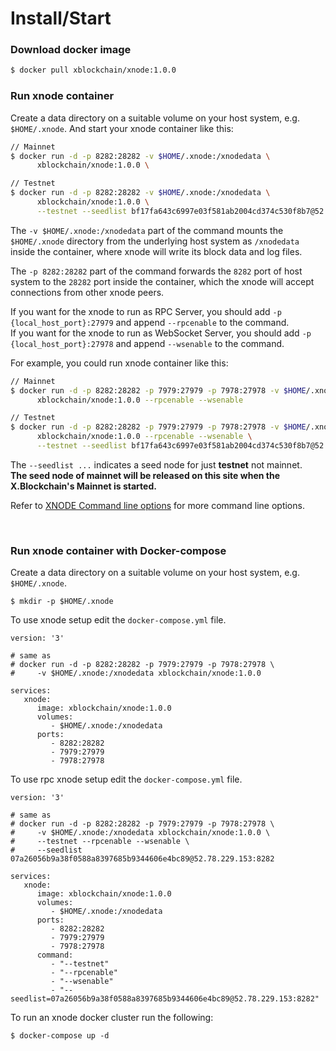 # Install/Start

### Download docker image
```bash
$ docker pull xblockchain/xnode:1.0.0
```

### Run xnode container
Create a data directory on a suitable volume on your host system, e.g. `$HOME/.xnode`.
And start your xnode container like this:

```bash
// Mainnet
$ docker run -d -p 8282:28282 -v $HOME/.xnode:/xnodedata \
      xblockchain/xnode:1.0.0 \
```

```bash
// Testnet
$ docker run -d -p 8282:28282 -v $HOME/.xnode:/xnodedata \
      xblockchain/xnode:1.0.0 \
      --testnet --seedlist bf17fa643c6997e03f581ab2004cd374c530f8b7@52.78.229.153:28282
```


The `-v $HOME/.xnode:/xnodedata` part of the command mounts the `$HOME/.xnode` directory from the underlying host system as `/xnodedata` inside the container, where xnode will write its block data and log files.

The `-p 8282:28282` part of the command forwards the `8282` port of host system to the `28282` port inside the container, which the xnode will accept connections from other xnode peers.

If you want for the xnode to run as RPC Server, you should add `-p {local_host_port}:27979` and append `--rpcenable` to the command.  
If you want for the xnode to run as WebSocket Server, you should add `-p {local_host_port}:27978` and append `--wsenable` to the command.  

For example, you could run xnode container like this:  
```bash
// Mainnet
$ docker run -d -p 8282:28282 -p 7979:27979 -p 7978:27978 -v $HOME/.xnode:/xnodedata \
      xblockchain/xnode:1.0.0 --rpcenable --wsenable
```

```bash
// Testnet
$ docker run -d -p 8282:28282 -p 7979:27979 -p 7978:27978 -v $HOME/.xnode:/xnodedata \
      xblockchain/xnode:1.0.0 --rpcenable --wsenable \
      --testnet --seedlist bf17fa643c6997e03f581ab2004cd374c530f8b7@52.78.229.153:28282
```

The `--seedlist ...` indicates a seed node for just **testnet** not mainnet.  
**The seed node of mainnet will be released on this site when the X.Blockchain's Mainnet is started.**  

Refer to [XNODE Command line options](#xnode-command-line-options) for more command line options.

</br>

### Run xnode container with Docker-compose

Create a data directory on a suitable volume on your host system, e.g. `$HOME/.xnode`.

```shell
$ mkdir -p $HOME/.xnode
```

To use xnode setup edit the `docker-compose.yml` file.
```
version: '3'

# same as
# docker run -d -p 8282:28282 -p 7979:27979 -p 7978:27978 \
#     -v $HOME/.xnode:/xnodedata xblockchain/xnode:1.0.0

services:
   xnode:
      image: xblockchain/xnode:1.0.0
      volumes:
         - $HOME/.xnode:/xnodedata
      ports:
         - 8282:28282
         - 7979:27979
         - 7978:27978
```


To use rpc xnode setup edit the `docker-compose.yml` file.
```
version: '3'

# same as
# docker run -d -p 8282:28282 -p 7979:27979 -p 7978:27978 \
#     -v $HOME/.xnode:/xnodedata xblockchain/xnode:1.0.0 \
#     --testnet --rpcenable --wsenable \
#     --seedlist 07a26056b9a38f0588a8397685b9344606e4bc89@52.78.229.153:8282

services:
   xnode:
      image: xblockchain/xnode:1.0.0
      volumes:
         - $HOME/.xnode:/xnodedata
      ports:
         - 8282:28282
         - 7979:27979
         - 7978:27978
      command:
         - "--testnet"
         - "--rpcenable"
         - "--wsenable"
         - "--seedlist=07a26056b9a38f0588a8397685b9344606e4bc89@52.78.229.153:8282"
```

To run an xnode docker cluster run the following:

```shell
$ docker-compose up -d
```
